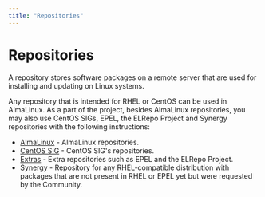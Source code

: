```yaml
---
title: "Repositories"
---
```


# Repositories

A repository stores software packages on a remote server that are used for installing and updating on Linux systems.

Any repository that is intended for RHEL or CentOS can be used in AlmaLinux. As a part of the project, besides AlmaLinux repositories, you may also use CentOS SIGs, EPEL, the ELRepo Project and Synergy repositories
with the following instructions:

- [AlmaLinux](/repos/AlmaLinux) - AlmaLinux repositories.
- [CentOS SIG](/repos/CentOS) - CentOS SIG's repositories.
- [Extras](/repos/Extras) - Extra repositories such as EPEL and the ELRepo Project.
- [Synergy](/repos/Synergy) - Repository for any RHEL-compatible distribution with packages that are not present in RHEL or EPEL yet but were requested by the Community.
